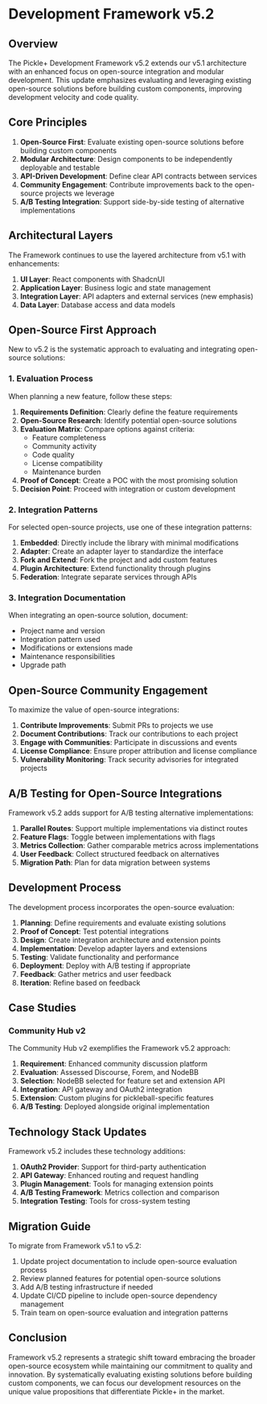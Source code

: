 # Development Framework v5.2

## Overview

The Pickle+ Development Framework v5.2 extends our v5.1 architecture with an enhanced focus on open-source integration and modular development. This update emphasizes evaluating and leveraging existing open-source solutions before building custom components, improving development velocity and code quality.

## Core Principles

1. **Open-Source First**: Evaluate existing open-source solutions before building custom components
2. **Modular Architecture**: Design components to be independently deployable and testable
3. **API-Driven Development**: Define clear API contracts between services
4. **Community Engagement**: Contribute improvements back to the open-source projects we leverage
5. **A/B Testing Integration**: Support side-by-side testing of alternative implementations

## Architectural Layers

The Framework continues to use the layered architecture from v5.1 with enhancements:

1. **UI Layer**: React components with ShadcnUI
2. **Application Layer**: Business logic and state management
3. **Integration Layer**: API adapters and external services (new emphasis)
4. **Data Layer**: Database access and data models

## Open-Source First Approach

New to v5.2 is the systematic approach to evaluating and integrating open-source solutions:

### 1. Evaluation Process

When planning a new feature, follow these steps:

1. **Requirements Definition**: Clearly define the feature requirements
2. **Open-Source Research**: Identify potential open-source solutions
3. **Evaluation Matrix**: Compare options against criteria:
   - Feature completeness
   - Community activity
   - Code quality
   - License compatibility
   - Maintenance burden
4. **Proof of Concept**: Create a POC with the most promising solution
5. **Decision Point**: Proceed with integration or custom development

### 2. Integration Patterns

For selected open-source projects, use one of these integration patterns:

1. **Embedded**: Directly include the library with minimal modifications
2. **Adapter**: Create an adapter layer to standardize the interface
3. **Fork and Extend**: Fork the project and add custom features
4. **Plugin Architecture**: Extend functionality through plugins
5. **Federation**: Integrate separate services through APIs

### 3. Integration Documentation

When integrating an open-source solution, document:

- Project name and version
- Integration pattern used
- Modifications or extensions made
- Maintenance responsibilities
- Upgrade path

## Open-Source Community Engagement

To maximize the value of open-source integrations:

1. **Contribute Improvements**: Submit PRs to projects we use
2. **Document Contributions**: Track our contributions to each project
3. **Engage with Communities**: Participate in discussions and events
4. **License Compliance**: Ensure proper attribution and license compliance
5. **Vulnerability Monitoring**: Track security advisories for integrated projects

## A/B Testing for Open-Source Integrations

Framework v5.2 adds support for A/B testing alternative implementations:

1. **Parallel Routes**: Support multiple implementations via distinct routes
2. **Feature Flags**: Toggle between implementations with flags
3. **Metrics Collection**: Gather comparable metrics across implementations
4. **User Feedback**: Collect structured feedback on alternatives
5. **Migration Path**: Plan for data migration between systems

## Development Process

The development process incorporates the open-source evaluation:

1. **Planning**: Define requirements and evaluate existing solutions
2. **Proof of Concept**: Test potential integrations
3. **Design**: Create integration architecture and extension points
4. **Implementation**: Develop adapter layers and extensions
5. **Testing**: Validate functionality and performance
6. **Deployment**: Deploy with A/B testing if appropriate
7. **Feedback**: Gather metrics and user feedback
8. **Iteration**: Refine based on feedback

## Case Studies

### Community Hub v2

The Community Hub v2 exemplifies the Framework v5.2 approach:

1. **Requirement**: Enhanced community discussion platform
2. **Evaluation**: Assessed Discourse, Forem, and NodeBB
3. **Selection**: NodeBB selected for feature set and extension API
4. **Integration**: API gateway and OAuth2 integration
5. **Extension**: Custom plugins for pickleball-specific features
6. **A/B Testing**: Deployed alongside original implementation

## Technology Stack Updates

Framework v5.2 includes these technology additions:

1. **OAuth2 Provider**: Support for third-party authentication
2. **API Gateway**: Enhanced routing and request handling
3. **Plugin Management**: Tools for managing extension points
4. **A/B Testing Framework**: Metrics collection and comparison
5. **Integration Testing**: Tools for cross-system testing

## Migration Guide

To migrate from Framework v5.1 to v5.2:

1. Update project documentation to include open-source evaluation process
2. Review planned features for potential open-source solutions
3. Add A/B testing infrastructure if needed
4. Update CI/CD pipeline to include open-source dependency management
5. Train team on open-source evaluation and integration patterns

## Conclusion

Framework v5.2 represents a strategic shift toward embracing the broader open-source ecosystem while maintaining our commitment to quality and innovation. By systematically evaluating existing solutions before building custom components, we can focus our development resources on the unique value propositions that differentiate Pickle+ in the market.